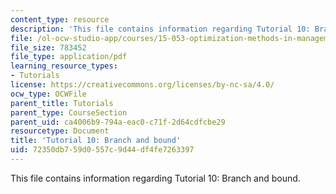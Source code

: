 ```yaml
---
content_type: resource
description: 'This file contains information regarding Tutorial 10: Branch and bound.'
file: /ol-ocw-studio-app/courses/15-053-optimization-methods-in-management-science-spring-2013/72350db759d0557c9d44df4fe7263397_MIT15_053S13_tut10.pdf
file_size: 783452
file_type: application/pdf
learning_resource_types:
- Tutorials
license: https://creativecommons.org/licenses/by-nc-sa/4.0/
ocw_type: OCWFile
parent_title: Tutorials
parent_type: CourseSection
parent_uid: ca4006b9-794a-eac0-c71f-2d64cdfcbe29
resourcetype: Document
title: 'Tutorial 10: Branch and bound'
uid: 72350db7-59d0-557c-9d44-df4fe7263397
---
```

This file contains information regarding Tutorial 10: Branch and bound.